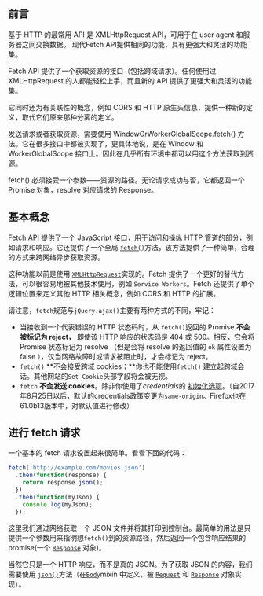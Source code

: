 ## 前言

基于 HTTP 的最常用 API 是 XMLHttpRequest API，可用于在 user agent 和服务器之间交换数据。 现代Fetch API提供相同的功能，具有更强大和灵活的功能集。

Fetch API 提供了一个获取资源的接口（包括跨域请求）。任何使用过 XMLHttpRequest 的人都能轻松上手，而且新的 API 提供了更强大和灵活的功能集。

它同时还为有关联性的概念，例如 CORS 和 HTTP 原生头信息，提供一种新的定义，取代它们原来那种分离的定义。

发送请求或者获取资源，需要使用 WindowOrWorkerGlobalScope.fetch() 方法。它在很多接口中都被实现了，更具体地说，是在 Window 和 WorkerGlobalScope 接口上。因此在几乎所有环境中都可以用这个方法获取到资源。

 fetch() 必须接受一个参数——资源的路径。无论请求成功与否，它都返回一个 Promise 对象，resolve 对应请求的 Response。

## 基本概念

[Fetch API](https://developer.mozilla.org/en-US/docs/Web/API/Fetch_API) 提供了一个 JavaScript 接口，用于访问和操纵 HTTP 管道的部分，例如请求和响应。它还提供了一个全局 [`fetch()`](https://developer.mozilla.org/zh-CN/docs/Web/API/GlobalFetch/fetch)方法，该方法提供了一种简单，合理的方式来跨网络异步获取资源。

这种功能以前是使用  [`XMLHttpRequest`](https://developer.mozilla.org/zh-CN/docs/Web/API/XMLHttpRequest)实现的。Fetch 提供了一个更好的替代方法，可以很容易地被其他技术使用，例如 `Service Workers`。Fetch 还提供了单个逻辑位置来定义其他 HTTP 相关概念，例如 CORS 和 HTTP 的扩展。

请注意，`fetch`规范与`jQuery.ajax()`主要有两种方式的不同，牢记：

- 当接收到一个代表错误的 HTTP 状态码时，从 `fetch()`返回的 Promise **不会被标记为 reject，** 即使该 HTTP 响应的状态码是 404 或 500。相反，它会将 Promise 状态标记为 resolve （但是会将 resolve 的返回值的 `ok` 属性设置为 false ），仅当网络故障时或请求被阻止时，才会标记为 reject。
- `fetch()` **不会接受跨域 cookies；**你也不能使用`fetch()` 建立起跨域会话。其他网站的`Set-Cookie`头部字段将会被无视。
- `fetch` **不会发送 cookies**。除非你使用了*credentials*的 [初始化选项](https://developer.mozilla.org/zh-CN/docs/Web/API/WindowOrWorkerGlobalScope/fetch#Parameters)。（自2017年8月25日以后，默认的credentials政策变更为`same-origin`。Firefox也在61.0b13版本中，对默认值进行修改）

## 进行 fetch 请求 

一个基本的 fetch 请求设置起来很简单。看看下面的代码：

```js
fetch('http://example.com/movies.json')
  .then(function(response) {
    return response.json();
  })
  .then(function(myJson) {
    console.log(myJson);
  });
```

这里我们通过网络获取一个 JSON 文件并将其打印到控制台。最简单的用法是只提供一个参数用来指明想`fetch()`到的资源路径，然后返回一个包含响应结果的 promise(一个 [`Response`](https://developer.mozilla.org/zh-CN/docs/Web/API/Response) 对象)。

当然它只是一个 HTTP 响应，而不是真的 JSON。为了获取 JSON 的内容，我们需要使用 [`json()`](https://developer.mozilla.org/zh-CN/docs/Web/API/Body/json)方法（在[`Body`](https://developer.mozilla.org/zh-CN/docs/Web/API/Body)mixin 中定义，被 [`Request`](https://developer.mozilla.org/zh-CN/docs/Web/API/Request) 和 [`Response`](https://developer.mozilla.org/zh-CN/docs/Web/API/Response) 对象实现）。



